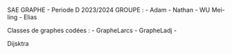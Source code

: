 SAE GRAPHE - Periode D 2023/2024
GROUPE :
    - Adam
    - Nathan 
    - WU Mei-ling
    - Elias
    
Classes de graphes codées :
    - GrapheLarcs
    - GrapheLadj
    -
    
Dijsktra
